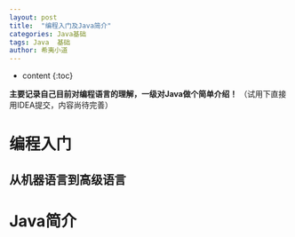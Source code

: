 ```yaml
---
layout: post
title:  "编程入门及Java简介"
categories: Java基础
tags: Java  基础
author: 希夷小道
---
```


* content
{:toc}

**主要记录自己目前对编程语言的理解，一级对Java做个简单介绍！**
（试用下直接用IDEA提交，内容尚待完善）




# 编程入门
## 从机器语言到高级语言


# Java简介
